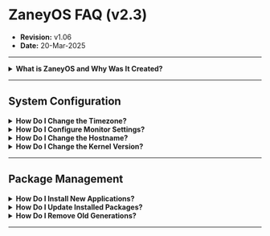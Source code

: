 # **ZaneyOS FAQ (v2.3)**  
- **Revision:** v1.06  
- **Date:** 20-Mar-2025  

---

<details>
<summary><strong>What is ZaneyOS and Why Was It Created?</strong></summary>

Originally, **ZaneyOS** was simply a **personal configuration** stored in a Git repository to **promote NixOS and Hyprland**, offering a **stable and working** setup. It was **never intended** as a full-fledged NixOS distribution.  

The name **ZaneyOS** started as an inside joke among friends. The goal is for users to **fork, modify, and customize** it to fit their own needs. If you find bugs or add features, contributions are always welcome!  

> **Note:** **ZaneyOS is NOT a standalone distro.** There are **no plans** to provide an installation ISO.

</details>

---

## **System Configuration**

<details>
<summary><strong>How Do I Change the Timezone?</strong></summary>

1. Edit the file:  
   ```bash
   ~/zaneyos/modules/core/system.nix
   ```
2. Modify the line:  
   ```nix
   time.timeZone = "America/New_York";
   ```
3. Save and rebuild using:  
   ```bash
   fr  # Flake Rebuild alias
   ```

</details>

<details>
<summary><strong>How Do I Configure Monitor Settings?</strong></summary>

- Monitor settings are in:  
  ```bash
  ~/zaneyos/hosts/<HOSTNAME>/variables.nix
  ```
- Format:  
  ```bash
  monitor=<video_adapter>,<resolution>@<refresh_rate>,auto,<scale>
  ```

**Example Configs:**
```nix
extraMonitorSettings = "monitor=eDP-1,1920x1080@60,auto,1";
```

```nix
extraMonitorSettings = "
  monitor=eDP-1,1920x1080@60,auto,auto
  monitor=HDMI-A-1,2560x1440@75,auto,auto
";
```

- To list monitors:  
  ```bash
  hyprctl monitors
  ```

- GUI alternative: **nwg-displays**, similar to `arandr`, will generate a compatible `monitors.conf`.

</details>

<details>
<summary><strong>How Do I Change the Hostname?</strong></summary>

1. Copy the current host directory:  
   ```bash
   cp -rp ~/zaneyos/hosts/OLD-HOSTNAME ~/zaneyos/hosts/NEW-HOSTNAME
   ```
2. Edit `flake.nix`:  
   ```nix
   host = "NEW-HOSTNAME";
   ```
3. Add the changes to Git:  
   ```bash
   git add .
   ```
4. Rebuild and reboot:  
   ```bash
   fr
   ```

</details>

<details>
<summary><strong>How Do I Change the Kernel Version?</strong></summary>

1. Edit the **hardware.nix** file for the host:  
   ```bash
   ~/zaneyos/hosts/<HOSTNAME>/hardware.nix
   ```
2. Add or update this line:  
   ```nix
   boot.kernelPackages = lib.mkForce pkgs.linuxPackages_6_12;
   ```
3. Apply the change:  
   ```bash
   fr
   ```

</details>

---

## **Package Management**

<details>
<summary><strong>How Do I Install New Applications?</strong></summary>

- **For all hosts:**  
  Edit:  
  ```bash
  ~/zaneyos/modules/core/packages.nix
  ```

- **For a specific host:**  
  Edit:  
  ```bash
  ~/zaneyos/hosts/<HOSTNAME>/host-packages.nix
  ```

- Then rebuild the system:  
  ```bash
  fr
  ```

</details>

<details>
<summary><strong>How Do I Update Installed Packages?</strong></summary>

Run the following command:  
```bash
fu  # Flake Update
```

</details>

<details>
<summary><strong>How Do I Remove Old Generations?</strong></summary>

To delete **all but the current generation**:  
```bash
ncg  # NixOS Clean Generations
```

> ⚠️ Make sure you're currently booted into the latest generation before running this.

</details>

---
